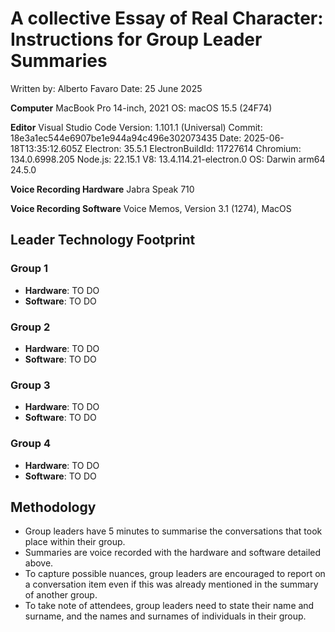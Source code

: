 # A collective Essay of Real Character: Instructions for Group Leader Summaries
Written by: Alberto Favaro
Date: 25 June 2025

**Computer**
MacBook Pro 14-inch, 2021
OS: macOS 15.5 (24F74)

**Editor**
Visual Studio Code
Version: 1.101.1 (Universal)
Commit: 18e3a1ec544e6907be1e944a94c496e302073435
Date: 2025-06-18T13:35:12.605Z
Electron: 35.5.1
ElectronBuildId: 11727614
Chromium: 134.0.6998.205
Node.js: 22.15.1
V8: 13.4.114.21-electron.0
OS: Darwin arm64 24.5.0

**Voice Recording Hardware**
Jabra Speak 710

**Voice Recording Software**
Voice Memos, Version 3.1 (1274), MacOS

## Leader Technology Footprint

### Group 1
* **Hardware**: TO DO
* **Software**: TO DO

### Group 2
* **Hardware**: TO DO
* **Software**: TO DO

### Group 3
* **Hardware**: TO DO
* **Software**: TO DO

### Group 4
* **Hardware**: TO DO
* **Software**: TO DO

## Methodology
* Group leaders have 5 minutes to summarise the conversations that took place within their group.
* Summaries are voice recorded with the hardware and software detailed above.
* To capture possible nuances, group leaders are encouraged to report on a conversation item even if this was already mentioned in the summary of another group.
* To take note of attendees, group leaders need to state their name and surname, and the names and surnames of individuals in their group.